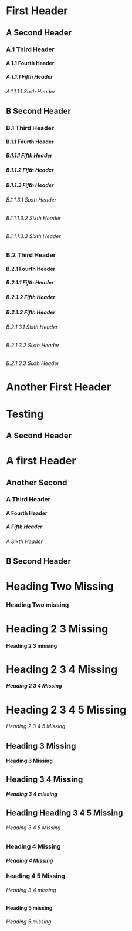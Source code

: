 # First Header

## A Second Header

### A.1 Third Header

#### A.1.1 Fourth Header

##### A.1.1.1 Fifth Header

###### A.1.1.1.1 Sixth Header

## B Second Header

### B.1 Third Header

#### B.1.1 Fourth Header

##### B.1.1.1 Fifth Header

##### B.1.1.2 Fifth Header

##### B.1.1.3 Fifth Header

###### B.1.1.3.1 Sixth Header

###### B.1.1.1.3.2 Sixth Header

###### B.1.1.1.3.3 Sixth Header

### B.2 Third Header

#### B.2.1 Fourth Header

##### B.2.1.1 Fifth Header

##### B.2.1.2 Fifth Header

##### B.2.1.3 Fifth Header

###### B.2.1.3.1 Sixth Header

###### B.2.1.3.2 Sixth Header

###### B.2.1.3.3 Sixth Header

# Another First Header

# Testing

## A Second Header

# A first Header

## Another Second

### A Third Header

#### A Fourth Header

##### A Fifth Header

###### A Sixth Header

## B Second Header

# Heading Two Missing

### Heading Two missing

# Heading 2 3 Missing

#### Heading 2 3 missing

# Heading 2 3 4 Missing

##### Heading 2 3 4 Missing

# Heading 2 3 4 5 Missing

###### Heading 2 3 4 5 Missing

## Heading 3 Missing

#### Heading 3 Missing

## Heading 3 4 Missing

##### Heading 3 4 missing

## Heading Heading 3 4 5 Missing

###### Heading 3 4 5 Missing

### Heading 4 Missing

##### Heading 4 Missing

### heading 4 5 Missing

###### Heading 3 4 missing

#### Heading 5 missing

###### Heading 5 missing


